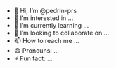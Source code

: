 - 👋 Hi, I’m @pedrin-prs
- 👀 I’m interested in ...
- 🌱 I’m currently learning ...
- 💞️ I’m looking to collaborate on ...
- 📫 How to reach me ...
- 😄 Pronouns: ...
- ⚡ Fun fact: ...

<!---
pedrin-prs/pedrin-prs is a ✨ special ✨ repository because its `README.md` (this file) appears on your GitHub profile.
You can click the Preview link to take a look at your changes.
--->
